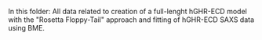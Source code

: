 In this folder: 
All data related to creation of a full-lenght hGHR-ECD model with the "Rosetta Floppy-Tail" approach and fitting of hGHR-ECD SAXS data using BME.

